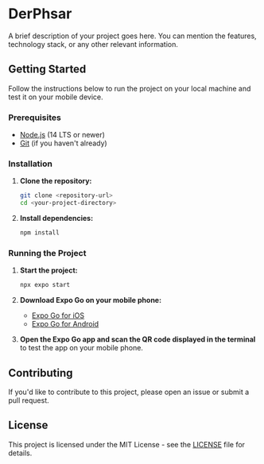 
# DerPhsar

A brief description of your project goes here. You can mention the features, technology stack, or any other relevant information.

## Getting Started

Follow the instructions below to run the project on your local machine and test it on your mobile device.

### Prerequisites

- [Node.js](https://nodejs.org/) (14 LTS or newer)
- [Git](https://git-scm.com/) (if you haven't already)

### Installation

1. **Clone the repository:**
   ```bash
   git clone <repository-url>
   cd <your-project-directory>
   ```

2. **Install dependencies:**
   ```bash
   npm install
   ```

### Running the Project

1. **Start the project:**
   ```bash
   npx expo start
   ```

2. **Download Expo Go on your mobile phone:**
   - [Expo Go for iOS](https://apps.apple.com/app/apple-store/id982107779)
   - [Expo Go for Android](https://play.google.com/store/apps/details?id=host.exp.exponent)

3. **Open the Expo Go app and scan the QR code displayed in the terminal** to test the app on your mobile phone.

## Contributing

If you'd like to contribute to this project, please open an issue or submit a pull request.

## License

This project is licensed under the MIT License - see the [LICENSE](LICENSE) file for details.

